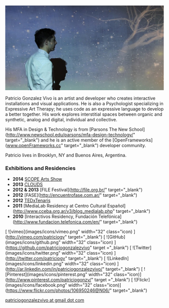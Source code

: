
![IMG](images/about_picture.jpg)

Patricio Gonzalez Vivo is an artist and developer who creates interactive installations and visual applications. He is also a Psychologist specializing in Expressive Art Therapy; he uses code as an expressive language to develop a better together. His work explores interstitial spaces between organic and synthetic, analog and digital, individual and collective.
 
His MFA in Design & Technology is from [Parsons The New School](http://www.newschool.edu/parsons/mfa-design-technology/" target="_blank") and he is an active member of the [OpenFrameworks](www.openFrameworks.cc" target="_blank") developer community. 

Patricio lives in Brooklyn, NY and Buenos Aires, Argentina.

### Exhibitions and Residencies

- **2014** [SCOPE Arts Show](http://scope-art.com/)
- **2013** [CLOUDS](http://www.cloudsdocumentary.com/) 
- **2012 & 2013** [FILE Festival](http://file.org.br/" target="_blank")
- **2012** [FASE](http://encuentrofase.com.ar/" target="_blank")
- **2012** [TEDxTenaris](https://www.ted.com/tedx/events/5003)
- **2011** [MediaLab Residency at Centro Cultural Español](http://www.cceba.org.ar/v3/blog_medialab.php" target="_blank")
- **2010** [Interactivos Residency, Fundación Telefónica](http://www.fundacion.telefonica.com/en/" target="_blank") 

[ ![vimeo](images/icons/vimeo.png" width="32" class="icon) ](http://vimeo.com/patriciogv" target="_blank")
[ ![GitHub](images/icons/github.png" width="32" class="icon) ](https://github.com/patriciogonzalezvivo" target ="_blank")
[ ![Twitter](images/icons/twitter.png" width="32" class="icon) ](http://twitter.com/patriciogv" target="_blank")
[ ![LinkedIn](images/icons/linkedin.png" width="32" class="icon) ](http://ar.linkedin.com/in/patriciogonzalezvivo/" target="_blank")
[ ![Pinterest](images/icons/pinterest.png" width="32" class="icon)](http://www.pinterest.com/patriciogonzv/" target ="_blank")
[ ![Flickr](images/icons/facebook.png" width="32" class="icon)](https://www.flickr.com/photos/106950246@N06/" target="_blank")

[patriciogonzalezvivo at gmail dot com](mailTo:patriciogonzalezvivo@gmail.com)
